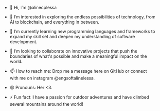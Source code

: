 - 👋 Hi, I’m @alinecplessa

- 👀 I’m interested in exploring the endless possibilities of technology, from AI to blockchain, and everything in between.

- 🌱 I’m currently learning new programming languages and frameworks to expand my skill set and deepen my understanding of software development.

- 💞️ I’m looking to collaborate on innovative projects that push the boundaries of what's possible and make a meaningful impact on the world.

- 📫 How to reach me: Drop me a message here on GitHub or connect with me on instagram @engsoftalinelessa.

- 😄 Pronouns: Her <3.

- ⚡ Fun fact: I have a passion for outdoor adventures and have climbed several mountains around the world!

<!---
alinecplessa/alinecplessa is a ✨ special ✨ repository because its `README.md` (this file) appears on your GitHub profile.
You can click the Preview link to take a look at your changes.
--->
